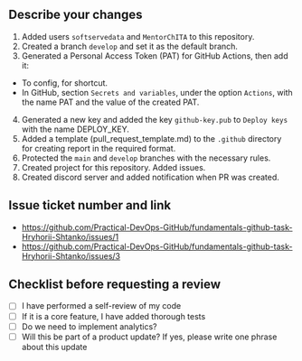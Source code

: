 ## Describe your changes


1. Added users `softservedata` and `MentorChITA` to this repository.
2. Created a branch `develop` and set it as the default branch.
 3. Generated a Personal Access Token (PAT) for GitHub Actions, then add it:
 - To config, for shortcut.
 - In GitHub, section `Secrets and variables`, under the option `Actions`, with the name PAT and the value of the created PAT.

4. Generated a new key and added the key `github-key.pub` to `Deploy keys` with the name DEPLOY_KEY.
5. Added a template (pull_request_template.md) to the `.github` directory for creating report in the required format.
6. Protected the `main` and `develop` branches with the necessary rules.
7. Created project for this repository. Added issues.
8. Created discord server and added notification when PR was created.
## Issue ticket number and link
- https://github.com/Practical-DevOps-GitHub/fundamentals-github-task-Hryhorii-Shtanko/issues/1
- https://github.com/Practical-DevOps-GitHub/fundamentals-github-task-Hryhorii-Shtanko/issues/3
## Checklist before requesting a review
- [ ] I have performed a self-review of my code
- [ ] If it is a core feature, I have added thorough tests
- [ ] Do we need to implement analytics?
- [ ] Will this be part of a product update? If yes, please write one phrase about this update
